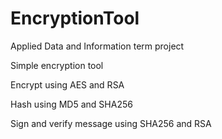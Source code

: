 # EncryptionTool
Applied Data and Information term project

Simple encryption tool 

Encrypt using AES and RSA 

Hash using MD5 and SHA256

Sign and verify message using SHA256 and RSA



